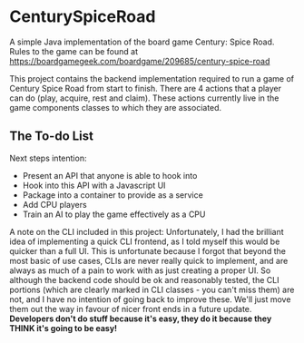 # CenturySpiceRoad
A simple Java implementation of the board game Century: Spice Road. Rules to the game can be found at https://boardgamegeek.com/boardgame/209685/century-spice-road

This project contains the backend implementation required to run a game of Century Spice Road from start to finish.
There are 4 actions that a player can do (play, acquire, rest and claim). These actions currently live in the game components classes to which they are associated.

## The To-do List

Next steps intention:
- Present an API that anyone is able to hook into
- Hook into this API with a Javascript UI
- Package into a container to provide as a service
- Add CPU players
- Train an AI to play the game effectively as a CPU

A note on the CLI included in this project:
Unfortunately, I had the brilliant idea of implementing a quick CLI frontend, as I told myself this would be quicker than a full UI. This is unfortunate because I forgot that beyond the most basic of use cases, CLIs are never really quick to implement, and are always as much of a pain to work with as just creating a proper UI. So although the backend code should be ok and reasonably tested, the CLI portions (which are clearly marked in CLI classes - you can't miss them) are not, and I have no intention of going back to improve these. We'll just move them out the way in favour of nicer front ends in a future update. **Developers don't do stuff because it's easy, they do it because they THINK it's going to be easy!**
